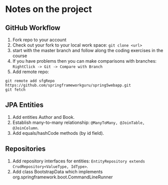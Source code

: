 Notes on the project
====================

GitHub Workflow
---------------

1) Fork repo to your account
2) Check out your fork to your local work space: `git clone <url>`
3) start with the master branch and follow along the coding exercises in the course
4) If you have problems then you can make comparisons with branches: 
    `RightClick -> Git -> Compare with Branch`
5) Add remote repo:
```
git remote add sfgRepo https://github.com/springframeworkguru/spring5webapp.git
git fetch
```

JPA Entities
------------
1. Add entities Author and Book.
2. Establish many-to-many relationship: `@ManyToMany, @JoinTable, @JoinColumn`.
3. Add equals/hashCode methods (by id field).

Repositories
------------
1. Add repository interfaces for entities: `EntityRepository extends CrudRepository<ValueType, IdType>`. 
2. Add class BootstrapData which implements org.springframework.boot.CommandLineRunner